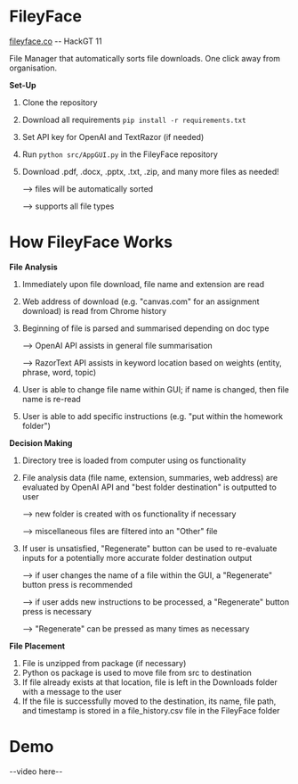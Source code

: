 # FileyFace
[fileyface.co](https://fileyface.co/Website/index.html) -- HackGT 11

File Manager that automatically sorts file downloads. One click away from organisation. 

**Set-Up**
1. Clone the repository
2. Download all requirements ``` pip install -r requirements.txt ```
3. Set API key for OpenAI and TextRazor (if needed)
4. Run ``` python src/AppGUI.py ``` in the FileyFace repository
5. Download .pdf, .docx, .pptx, .txt, .zip, and many more files as needed!
   
   --> files will be automatically sorted
   
   --> supports all file types

# How FileyFace Works
**File Analysis**
1. Immediately upon file download, file name and extension are read
2. Web address of download (e.g. "canvas.com" for an assignment download) is read from Chrome history
3. Beginning of file is parsed and summarised depending on doc type

   --> OpenAI API assists in general file summarisation

   --> RazorText API assists in keyword location based on weights (entity, phrase, word, topic)
4. User is able to change file name within GUI; if name is changed, then file name is re-read
5. User is able to add specific instructions (e.g. "put within the homework folder")

**Decision Making**
1. Directory tree is loaded from computer using os functionality
3. File analysis data (file name, extension, summaries, web address) are evaluated by OpenAI API and "best folder destination" is outputted to user

   --> new folder is created with os functionality if necessary
   
   --> miscellaneous files are filtered into an "Other" file
4. If user is unsatisfied, "Regenerate" button can be used to re-evaluate inputs for a potentially more accurate folder destination output

   --> if user changes the name of a file within the GUI, a "Regenerate" button press is recommended

   --> if user adds new instructions to be processed, a "Regenerate" button press is necessary

   --> "Regenerate" can be pressed as many times as necessary

**File Placement**
1. File is unzipped from package (if necessary)
2. Python os package is used to move file from src to destination
3. If file already exists at that location, file is left in the Downloads folder with a message to the user
4. If the file is successfully moved to the destination, its name, file path, and timestamp is stored in a file_history.csv file in the FileyFace folder 

# Demo
--video here--

